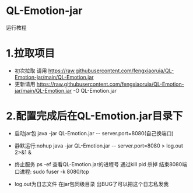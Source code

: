 # QL-Emotion-jar
运行教程

# 1.拉取项目

- 初次拉取 请用  https://raw.githubusercontent.com/fengxiaoruia/QL-Emotion-jar/main/QL-Emotion.jar
- 更新请用 https://raw.githubusercontent.com/fengxiaoruia/QL-Emotion-jar/main/QL-Emotion.jar -O QL-Emotion.jar

# 2.配置完成后在QL-Emotion.jar目录下

- 启动jar包 java -jar QL-Emotion.jar -- server.port=8080(自己换端口)

- 静默运行:nohup java -jar QL-Emotion.jar -- server.port=8080 > log.out 2>&1 &

- 终止服务 ps -ef 查看QL-Emotion.jar的进程号 通过kill pid 杀掉
  结束8080端口进程: sudo fuser -k 8080/tcp

- log.out为日志文件 在jar包同级目录 出BUG了可以把这个日志私发我



